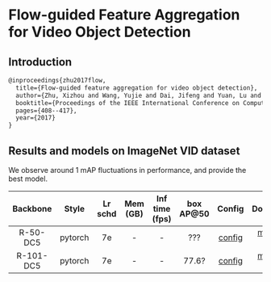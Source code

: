 # Flow-guided Feature Aggregation for Video Object Detection

## Introduction

```latex
@inproceedings{zhu2017flow,
  title={Flow-guided feature aggregation for video object detection},
  author={Zhu, Xizhou and Wang, Yujie and Dai, Jifeng and Yuan, Lu and Wei, Yichen},
  booktitle={Proceedings of the IEEE International Conference on Computer Vision},
  pages={408--417},
  year={2017}
}
```

## Results and models on ImageNet VID dataset
We observe around 1 mAP fluctuations in performance, and provide the best model.

|    Backbone     |  Style  | Lr schd | Mem (GB) | Inf time (fps) | box AP@50 | Config | Download |
| :-------------: | :-----: | :-----: | :------: | :------------: | :----: | :------: | :--------: |
|    R-50-DC5     |  pytorch  |   7e    | -        | -              | ??? | [config](https://github.com/open-mmlab/mmtracking/blob/master/configs/vid/fgfa/fgfa_faster_rcnn_r50_dc5_1x_imagenetvid.py) | [model](MODEL_LINK) &#124; [log](LOG_LINK) |
|    R-101-DC5     |  pytorch  |   7e    | -        | -              | 77.6? | [config](https://github.com/open-mmlab/mmtracking/blob/master/configs/vid/fgfa/fgfa_faster_rcnn_r101_dc5_1x_imagenetvid.py) | [model](MODEL_LINK) &#124; [log](LOG_LINK) |
